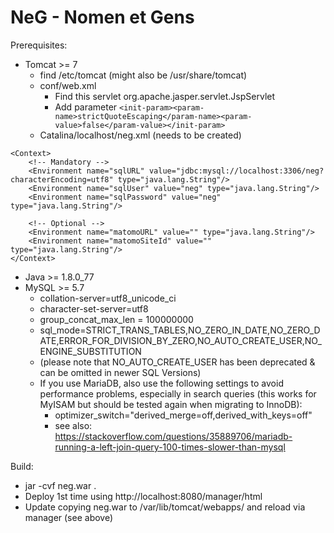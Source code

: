 # NeG - Nomen et Gens

Prerequisites:
- Tomcat >= 7
  - find /etc/tomcat<n> (might also be /usr/share/tomcat)
  - conf/web.xml
    - Find this servlet <servlet-class>org.apache.jasper.servlet.JspServlet</servlet-class>
    - Add parameter `<init-param><param-name>strictQuoteEscaping</param-name><param-value>false</param-value></init-param>`
  - Catalina/localhost/neg.xml (needs to be created)
```
<Context>
    <!-- Mandatory -->
    <Environment name="sqlURL" value="jdbc:mysql://localhost:3306/neg?characterEncoding=utf8" type="java.lang.String"/>
    <Environment name="sqlUser" value="neg" type="java.lang.String"/>
    <Environment name="sqlPassword" value="neg" type="java.lang.String"/>

    <!-- Optional -->
    <Environment name="matomoURL" value="" type="java.lang.String"/>
    <Environment name="matomoSiteId" value="" type="java.lang.String"/>
</Context>
```
- Java >= 1.8.0_77
- MySQL >= 5.7
  - collation-server=utf8_unicode_ci
  - character-set-server=utf8
  - group_concat_max_len = 100000000
  - sql_mode=STRICT_TRANS_TABLES,NO_ZERO_IN_DATE,NO_ZERO_DATE,ERROR_FOR_DIVISION_BY_ZERO,NO_AUTO_CREATE_USER,NO_ENGINE_SUBSTITUTION
  - (please note that NO_AUTO_CREATE_USER has been deprecated & can be omitted in newer SQL Versions)
  - If you use MariaDB, also use the following settings to avoid performance problems, especially in search queries (this works for MyISAM but should be tested again when migrating to InnoDB):
    - optimizer_switch="derived_merge=off,derived_with_keys=off"
    - see also: https://stackoverflow.com/questions/35889706/mariadb-running-a-left-join-query-100-times-slower-than-mysql

Build:
- jar -cvf neg.war .
- Deploy 1st time using http://localhost:8080/manager/html
- Update copying neg.war to /var/lib/tomcat/webapps/ and reload via manager (see above)

